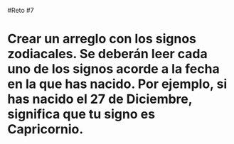 #Reto #7 

# Crear un arreglo con los signos zodiacales. Se deberán leer cada uno de los signos acorde a la fecha en la que has nacido. Por ejemplo, si has nacido el 27 de Diciembre, significa que tu signo es Capricornio. 